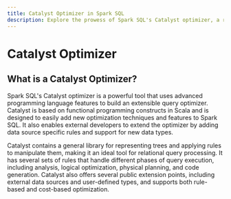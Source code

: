 ```yaml
---
title: Catalyst Optimizer in Spark SQL
description: Explore the prowess of Spark SQL's Catalyst optimizer, a robust tool leveraging advanced programming language features to construct an extensible query optimizer. Unleash the efficiency of optimized queries in your data processing workflows.
---
```


# Catalyst Optimizer

## What is a Catalyst Optimizer?
Spark SQL's Catalyst optimizer is a powerful tool that uses advanced programming language features to build an extensible query optimizer. Catalyst is based on functional programming constructs in Scala and is designed to easily add new optimization techniques and features to Spark SQL. It also enables external developers to extend the optimizer by adding data source specific rules and support for new data types.

Catalyst contains a general library for representing trees and applying rules to manipulate them, making it an ideal tool for relational query processing. It has several sets of rules that handle different phases of query execution, including analysis, logical optimization, physical planning, and code generation. Catalyst also offers several public extension points, including external data sources and user-defined types, and supports both rule-based and cost-based optimization.
